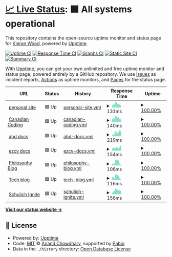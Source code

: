 # [📈 Live Status](https://descent098.github.io/up): <!--live status--> **🟩 All systems operational**

This repository contains the open-source uptime monitor and status page for [Kieran Wood](kieranwood.ca), powered by [Upptime](https://github.com/upptime/upptime).

[![Uptime CI](https://github.com/descent098/up/workflows/Uptime%20CI/badge.svg)](https://github.com/descent098/up/actions?query=workflow%3A%22Uptime+CI%22)
[![Response Time CI](https://github.com/descent098/up/workflows/Response%20Time%20CI/badge.svg)](https://github.com/descent098/up/actions?query=workflow%3A%22Response+Time+CI%22)
[![Graphs CI](https://github.com/descent098/up/workflows/Graphs%20CI/badge.svg)](https://github.com/descent098/up/actions?query=workflow%3A%22Graphs+CI%22)
[![Static Site CI](https://github.com/descent098/up/workflows/Static%20Site%20CI/badge.svg)](https://github.com/descent098/up/actions?query=workflow%3A%22Static+Site+CI%22)
[![Summary CI](https://github.com/descent098/up/workflows/Summary%20CI/badge.svg)](https://github.com/descent098/up/actions?query=workflow%3A%22Summary+CI%22)

With [Upptime](https://upptime.js.org), you can get your own unlimited and free uptime monitor and status page, powered entirely by a GitHub repository. We use [Issues](https://github.com/descent098/up/issues) as incident reports, [Actions](https://github.com/descent098/up/actions) as uptime monitors, and [Pages](https://descent098.github.io/up) for the status page.

<!--start: status pages-->
<!-- This summary is generated by Upptime (https://github.com/upptime/upptime) -->
<!-- Do not edit this manually, your changes will be overwritten -->
<!-- prettier-ignore -->
| URL | Status | History | Response Time | Uptime |
| --- | ------ | ------- | ------------- | ------ |
| <img alt="" src="https://icons.duckduckgo.com/ip3/kieranwood.ca.ico" height="13"> [personal site](https://kieranwood.ca) | 🟩 Up | [personal-site.yml](https://github.com/Descent098/up/commits/HEAD/history/personal-site.yml) | <details><summary><img alt="Response time graph" src="./graphs/personal-site/response-time-week.png" height="20"> 131ms</summary><br><a href="https://kieranwood.ca/history/personal-site"><img alt="Response time 143" src="https://img.shields.io/endpoint?url=https%3A%2F%2Fraw.githubusercontent.com%2FDescent098%2Fup%2FHEAD%2Fapi%2Fpersonal-site%2Fresponse-time.json"></a><br><a href="https://kieranwood.ca/history/personal-site"><img alt="24-hour response time 102" src="https://img.shields.io/endpoint?url=https%3A%2F%2Fraw.githubusercontent.com%2FDescent098%2Fup%2FHEAD%2Fapi%2Fpersonal-site%2Fresponse-time-day.json"></a><br><a href="https://kieranwood.ca/history/personal-site"><img alt="7-day response time 131" src="https://img.shields.io/endpoint?url=https%3A%2F%2Fraw.githubusercontent.com%2FDescent098%2Fup%2FHEAD%2Fapi%2Fpersonal-site%2Fresponse-time-week.json"></a><br><a href="https://kieranwood.ca/history/personal-site"><img alt="30-day response time 112" src="https://img.shields.io/endpoint?url=https%3A%2F%2Fraw.githubusercontent.com%2FDescent098%2Fup%2FHEAD%2Fapi%2Fpersonal-site%2Fresponse-time-month.json"></a><br><a href="https://kieranwood.ca/history/personal-site"><img alt="1-year response time 143" src="https://img.shields.io/endpoint?url=https%3A%2F%2Fraw.githubusercontent.com%2FDescent098%2Fup%2FHEAD%2Fapi%2Fpersonal-site%2Fresponse-time-year.json"></a></details> | <details><summary><a href="https://kieranwood.ca/history/personal-site">100.00%</a></summary><a href="https://kieranwood.ca/history/personal-site"><img alt="All-time uptime 100.00%" src="https://img.shields.io/endpoint?url=https%3A%2F%2Fraw.githubusercontent.com%2FDescent098%2Fup%2FHEAD%2Fapi%2Fpersonal-site%2Fuptime.json"></a><br><a href="https://kieranwood.ca/history/personal-site"><img alt="24-hour uptime 100.00%" src="https://img.shields.io/endpoint?url=https%3A%2F%2Fraw.githubusercontent.com%2FDescent098%2Fup%2FHEAD%2Fapi%2Fpersonal-site%2Fuptime-day.json"></a><br><a href="https://kieranwood.ca/history/personal-site"><img alt="7-day uptime 100.00%" src="https://img.shields.io/endpoint?url=https%3A%2F%2Fraw.githubusercontent.com%2FDescent098%2Fup%2FHEAD%2Fapi%2Fpersonal-site%2Fuptime-week.json"></a><br><a href="https://kieranwood.ca/history/personal-site"><img alt="30-day uptime 100.00%" src="https://img.shields.io/endpoint?url=https%3A%2F%2Fraw.githubusercontent.com%2FDescent098%2Fup%2FHEAD%2Fapi%2Fpersonal-site%2Fuptime-month.json"></a><br><a href="https://kieranwood.ca/history/personal-site"><img alt="1-year uptime 100.00%" src="https://img.shields.io/endpoint?url=https%3A%2F%2Fraw.githubusercontent.com%2FDescent098%2Fup%2FHEAD%2Fapi%2Fpersonal-site%2Fuptime-year.json"></a></details>
| <img alt="" src="https://icons.duckduckgo.com/ip3/canadiancoding.ca.ico" height="13"> [Canadian Coding](https://canadiancoding.ca) | 🟩 Up | [canadian-coding.yml](https://github.com/Descent098/up/commits/HEAD/history/canadian-coding.yml) | <details><summary><img alt="Response time graph" src="./graphs/canadian-coding/response-time-week.png" height="20"> 140ms</summary><br><a href="https://kieranwood.ca/history/canadian-coding"><img alt="Response time 163" src="https://img.shields.io/endpoint?url=https%3A%2F%2Fraw.githubusercontent.com%2FDescent098%2Fup%2FHEAD%2Fapi%2Fcanadian-coding%2Fresponse-time.json"></a><br><a href="https://kieranwood.ca/history/canadian-coding"><img alt="24-hour response time 135" src="https://img.shields.io/endpoint?url=https%3A%2F%2Fraw.githubusercontent.com%2FDescent098%2Fup%2FHEAD%2Fapi%2Fcanadian-coding%2Fresponse-time-day.json"></a><br><a href="https://kieranwood.ca/history/canadian-coding"><img alt="7-day response time 140" src="https://img.shields.io/endpoint?url=https%3A%2F%2Fraw.githubusercontent.com%2FDescent098%2Fup%2FHEAD%2Fapi%2Fcanadian-coding%2Fresponse-time-week.json"></a><br><a href="https://kieranwood.ca/history/canadian-coding"><img alt="30-day response time 116" src="https://img.shields.io/endpoint?url=https%3A%2F%2Fraw.githubusercontent.com%2FDescent098%2Fup%2FHEAD%2Fapi%2Fcanadian-coding%2Fresponse-time-month.json"></a><br><a href="https://kieranwood.ca/history/canadian-coding"><img alt="1-year response time 163" src="https://img.shields.io/endpoint?url=https%3A%2F%2Fraw.githubusercontent.com%2FDescent098%2Fup%2FHEAD%2Fapi%2Fcanadian-coding%2Fresponse-time-year.json"></a></details> | <details><summary><a href="https://kieranwood.ca/history/canadian-coding">100.00%</a></summary><a href="https://kieranwood.ca/history/canadian-coding"><img alt="All-time uptime 100.00%" src="https://img.shields.io/endpoint?url=https%3A%2F%2Fraw.githubusercontent.com%2FDescent098%2Fup%2FHEAD%2Fapi%2Fcanadian-coding%2Fuptime.json"></a><br><a href="https://kieranwood.ca/history/canadian-coding"><img alt="24-hour uptime 100.00%" src="https://img.shields.io/endpoint?url=https%3A%2F%2Fraw.githubusercontent.com%2FDescent098%2Fup%2FHEAD%2Fapi%2Fcanadian-coding%2Fuptime-day.json"></a><br><a href="https://kieranwood.ca/history/canadian-coding"><img alt="7-day uptime 100.00%" src="https://img.shields.io/endpoint?url=https%3A%2F%2Fraw.githubusercontent.com%2FDescent098%2Fup%2FHEAD%2Fapi%2Fcanadian-coding%2Fuptime-week.json"></a><br><a href="https://kieranwood.ca/history/canadian-coding"><img alt="30-day uptime 100.00%" src="https://img.shields.io/endpoint?url=https%3A%2F%2Fraw.githubusercontent.com%2FDescent098%2Fup%2FHEAD%2Fapi%2Fcanadian-coding%2Fuptime-month.json"></a><br><a href="https://kieranwood.ca/history/canadian-coding"><img alt="1-year uptime 100.00%" src="https://img.shields.io/endpoint?url=https%3A%2F%2Fraw.githubusercontent.com%2FDescent098%2Fup%2FHEAD%2Fapi%2Fcanadian-coding%2Fuptime-year.json"></a></details>
| <img alt="" src="https://icons.duckduckgo.com/ip3/ahd.readthedocs.io.ico" height="13"> [ahd docs](https://ahd.readthedocs.io/en/latest/) | 🟩 Up | [ahd-docs.yml](https://github.com/Descent098/up/commits/HEAD/history/ahd-docs.yml) | <details><summary><img alt="Response time graph" src="./graphs/ahd-docs/response-time-week.png" height="20"> 219ms</summary><br><a href="https://kieranwood.ca/history/ahd-docs"><img alt="Response time 175" src="https://img.shields.io/endpoint?url=https%3A%2F%2Fraw.githubusercontent.com%2FDescent098%2Fup%2FHEAD%2Fapi%2Fahd-docs%2Fresponse-time.json"></a><br><a href="https://kieranwood.ca/history/ahd-docs"><img alt="24-hour response time 127" src="https://img.shields.io/endpoint?url=https%3A%2F%2Fraw.githubusercontent.com%2FDescent098%2Fup%2FHEAD%2Fapi%2Fahd-docs%2Fresponse-time-day.json"></a><br><a href="https://kieranwood.ca/history/ahd-docs"><img alt="7-day response time 219" src="https://img.shields.io/endpoint?url=https%3A%2F%2Fraw.githubusercontent.com%2FDescent098%2Fup%2FHEAD%2Fapi%2Fahd-docs%2Fresponse-time-week.json"></a><br><a href="https://kieranwood.ca/history/ahd-docs"><img alt="30-day response time 176" src="https://img.shields.io/endpoint?url=https%3A%2F%2Fraw.githubusercontent.com%2FDescent098%2Fup%2FHEAD%2Fapi%2Fahd-docs%2Fresponse-time-month.json"></a><br><a href="https://kieranwood.ca/history/ahd-docs"><img alt="1-year response time 175" src="https://img.shields.io/endpoint?url=https%3A%2F%2Fraw.githubusercontent.com%2FDescent098%2Fup%2FHEAD%2Fapi%2Fahd-docs%2Fresponse-time-year.json"></a></details> | <details><summary><a href="https://kieranwood.ca/history/ahd-docs">100.00%</a></summary><a href="https://kieranwood.ca/history/ahd-docs"><img alt="All-time uptime 100.00%" src="https://img.shields.io/endpoint?url=https%3A%2F%2Fraw.githubusercontent.com%2FDescent098%2Fup%2FHEAD%2Fapi%2Fahd-docs%2Fuptime.json"></a><br><a href="https://kieranwood.ca/history/ahd-docs"><img alt="24-hour uptime 100.00%" src="https://img.shields.io/endpoint?url=https%3A%2F%2Fraw.githubusercontent.com%2FDescent098%2Fup%2FHEAD%2Fapi%2Fahd-docs%2Fuptime-day.json"></a><br><a href="https://kieranwood.ca/history/ahd-docs"><img alt="7-day uptime 100.00%" src="https://img.shields.io/endpoint?url=https%3A%2F%2Fraw.githubusercontent.com%2FDescent098%2Fup%2FHEAD%2Fapi%2Fahd-docs%2Fuptime-week.json"></a><br><a href="https://kieranwood.ca/history/ahd-docs"><img alt="30-day uptime 100.00%" src="https://img.shields.io/endpoint?url=https%3A%2F%2Fraw.githubusercontent.com%2FDescent098%2Fup%2FHEAD%2Fapi%2Fahd-docs%2Fuptime-month.json"></a><br><a href="https://kieranwood.ca/history/ahd-docs"><img alt="1-year uptime 100.00%" src="https://img.shields.io/endpoint?url=https%3A%2F%2Fraw.githubusercontent.com%2FDescent098%2Fup%2FHEAD%2Fapi%2Fahd-docs%2Fuptime-year.json"></a></details>
| <img alt="" src="https://icons.duckduckgo.com/ip3/ezcv.readthedocs.io.ico" height="13"> [ezcv docs](https://ezcv.readthedocs.io/en/latest/) | 🟩 Up | [ezcv-docs.yml](https://github.com/Descent098/up/commits/HEAD/history/ezcv-docs.yml) | <details><summary><img alt="Response time graph" src="./graphs/ezcv-docs/response-time-week.png" height="20"> 154ms</summary><br><a href="https://kieranwood.ca/history/ezcv-docs"><img alt="Response time 160" src="https://img.shields.io/endpoint?url=https%3A%2F%2Fraw.githubusercontent.com%2FDescent098%2Fup%2FHEAD%2Fapi%2Fezcv-docs%2Fresponse-time.json"></a><br><a href="https://kieranwood.ca/history/ezcv-docs"><img alt="24-hour response time 85" src="https://img.shields.io/endpoint?url=https%3A%2F%2Fraw.githubusercontent.com%2FDescent098%2Fup%2FHEAD%2Fapi%2Fezcv-docs%2Fresponse-time-day.json"></a><br><a href="https://kieranwood.ca/history/ezcv-docs"><img alt="7-day response time 154" src="https://img.shields.io/endpoint?url=https%3A%2F%2Fraw.githubusercontent.com%2FDescent098%2Fup%2FHEAD%2Fapi%2Fezcv-docs%2Fresponse-time-week.json"></a><br><a href="https://kieranwood.ca/history/ezcv-docs"><img alt="30-day response time 163" src="https://img.shields.io/endpoint?url=https%3A%2F%2Fraw.githubusercontent.com%2FDescent098%2Fup%2FHEAD%2Fapi%2Fezcv-docs%2Fresponse-time-month.json"></a><br><a href="https://kieranwood.ca/history/ezcv-docs"><img alt="1-year response time 160" src="https://img.shields.io/endpoint?url=https%3A%2F%2Fraw.githubusercontent.com%2FDescent098%2Fup%2FHEAD%2Fapi%2Fezcv-docs%2Fresponse-time-year.json"></a></details> | <details><summary><a href="https://kieranwood.ca/history/ezcv-docs">100.00%</a></summary><a href="https://kieranwood.ca/history/ezcv-docs"><img alt="All-time uptime 100.00%" src="https://img.shields.io/endpoint?url=https%3A%2F%2Fraw.githubusercontent.com%2FDescent098%2Fup%2FHEAD%2Fapi%2Fezcv-docs%2Fuptime.json"></a><br><a href="https://kieranwood.ca/history/ezcv-docs"><img alt="24-hour uptime 100.00%" src="https://img.shields.io/endpoint?url=https%3A%2F%2Fraw.githubusercontent.com%2FDescent098%2Fup%2FHEAD%2Fapi%2Fezcv-docs%2Fuptime-day.json"></a><br><a href="https://kieranwood.ca/history/ezcv-docs"><img alt="7-day uptime 100.00%" src="https://img.shields.io/endpoint?url=https%3A%2F%2Fraw.githubusercontent.com%2FDescent098%2Fup%2FHEAD%2Fapi%2Fezcv-docs%2Fuptime-week.json"></a><br><a href="https://kieranwood.ca/history/ezcv-docs"><img alt="30-day uptime 100.00%" src="https://img.shields.io/endpoint?url=https%3A%2F%2Fraw.githubusercontent.com%2FDescent098%2Fup%2FHEAD%2Fapi%2Fezcv-docs%2Fuptime-month.json"></a><br><a href="https://kieranwood.ca/history/ezcv-docs"><img alt="1-year uptime 100.00%" src="https://img.shields.io/endpoint?url=https%3A%2F%2Fraw.githubusercontent.com%2FDescent098%2Fup%2FHEAD%2Fapi%2Fezcv-docs%2Fuptime-year.json"></a></details>
| <img alt="" src="https://icons.duckduckgo.com/ip3/kieranwood.ca.ico" height="13"> [Philosophy Blog](https://kieranwood.ca/philosophy) | 🟩 Up | [philosophy-blog.yml](https://github.com/Descent098/up/commits/HEAD/history/philosophy-blog.yml) | <details><summary><img alt="Response time graph" src="./graphs/philosophy-blog/response-time-week.png" height="20"> 106ms</summary><br><a href="https://kieranwood.ca/history/philosophy-blog"><img alt="Response time 104" src="https://img.shields.io/endpoint?url=https%3A%2F%2Fraw.githubusercontent.com%2FDescent098%2Fup%2FHEAD%2Fapi%2Fphilosophy-blog%2Fresponse-time.json"></a><br><a href="https://kieranwood.ca/history/philosophy-blog"><img alt="24-hour response time 91" src="https://img.shields.io/endpoint?url=https%3A%2F%2Fraw.githubusercontent.com%2FDescent098%2Fup%2FHEAD%2Fapi%2Fphilosophy-blog%2Fresponse-time-day.json"></a><br><a href="https://kieranwood.ca/history/philosophy-blog"><img alt="7-day response time 106" src="https://img.shields.io/endpoint?url=https%3A%2F%2Fraw.githubusercontent.com%2FDescent098%2Fup%2FHEAD%2Fapi%2Fphilosophy-blog%2Fresponse-time-week.json"></a><br><a href="https://kieranwood.ca/history/philosophy-blog"><img alt="30-day response time 74" src="https://img.shields.io/endpoint?url=https%3A%2F%2Fraw.githubusercontent.com%2FDescent098%2Fup%2FHEAD%2Fapi%2Fphilosophy-blog%2Fresponse-time-month.json"></a><br><a href="https://kieranwood.ca/history/philosophy-blog"><img alt="1-year response time 104" src="https://img.shields.io/endpoint?url=https%3A%2F%2Fraw.githubusercontent.com%2FDescent098%2Fup%2FHEAD%2Fapi%2Fphilosophy-blog%2Fresponse-time-year.json"></a></details> | <details><summary><a href="https://kieranwood.ca/history/philosophy-blog">100.00%</a></summary><a href="https://kieranwood.ca/history/philosophy-blog"><img alt="All-time uptime 100.00%" src="https://img.shields.io/endpoint?url=https%3A%2F%2Fraw.githubusercontent.com%2FDescent098%2Fup%2FHEAD%2Fapi%2Fphilosophy-blog%2Fuptime.json"></a><br><a href="https://kieranwood.ca/history/philosophy-blog"><img alt="24-hour uptime 100.00%" src="https://img.shields.io/endpoint?url=https%3A%2F%2Fraw.githubusercontent.com%2FDescent098%2Fup%2FHEAD%2Fapi%2Fphilosophy-blog%2Fuptime-day.json"></a><br><a href="https://kieranwood.ca/history/philosophy-blog"><img alt="7-day uptime 100.00%" src="https://img.shields.io/endpoint?url=https%3A%2F%2Fraw.githubusercontent.com%2FDescent098%2Fup%2FHEAD%2Fapi%2Fphilosophy-blog%2Fuptime-week.json"></a><br><a href="https://kieranwood.ca/history/philosophy-blog"><img alt="30-day uptime 100.00%" src="https://img.shields.io/endpoint?url=https%3A%2F%2Fraw.githubusercontent.com%2FDescent098%2Fup%2FHEAD%2Fapi%2Fphilosophy-blog%2Fuptime-month.json"></a><br><a href="https://kieranwood.ca/history/philosophy-blog"><img alt="1-year uptime 100.00%" src="https://img.shields.io/endpoint?url=https%3A%2F%2Fraw.githubusercontent.com%2FDescent098%2Fup%2FHEAD%2Fapi%2Fphilosophy-blog%2Fuptime-year.json"></a></details>
| <img alt="" src="https://icons.duckduckgo.com/ip3/kieranwood.ca.ico" height="13"> [Tech blog](https://kieranwood.ca/tech) | 🟩 Up | [tech-blog.yml](https://github.com/Descent098/up/commits/HEAD/history/tech-blog.yml) | <details><summary><img alt="Response time graph" src="./graphs/tech-blog/response-time-week.png" height="20"> 116ms</summary><br><a href="https://kieranwood.ca/history/tech-blog"><img alt="Response time 103" src="https://img.shields.io/endpoint?url=https%3A%2F%2Fraw.githubusercontent.com%2FDescent098%2Fup%2FHEAD%2Fapi%2Ftech-blog%2Fresponse-time.json"></a><br><a href="https://kieranwood.ca/history/tech-blog"><img alt="24-hour response time 98" src="https://img.shields.io/endpoint?url=https%3A%2F%2Fraw.githubusercontent.com%2FDescent098%2Fup%2FHEAD%2Fapi%2Ftech-blog%2Fresponse-time-day.json"></a><br><a href="https://kieranwood.ca/history/tech-blog"><img alt="7-day response time 116" src="https://img.shields.io/endpoint?url=https%3A%2F%2Fraw.githubusercontent.com%2FDescent098%2Fup%2FHEAD%2Fapi%2Ftech-blog%2Fresponse-time-week.json"></a><br><a href="https://kieranwood.ca/history/tech-blog"><img alt="30-day response time 85" src="https://img.shields.io/endpoint?url=https%3A%2F%2Fraw.githubusercontent.com%2FDescent098%2Fup%2FHEAD%2Fapi%2Ftech-blog%2Fresponse-time-month.json"></a><br><a href="https://kieranwood.ca/history/tech-blog"><img alt="1-year response time 103" src="https://img.shields.io/endpoint?url=https%3A%2F%2Fraw.githubusercontent.com%2FDescent098%2Fup%2FHEAD%2Fapi%2Ftech-blog%2Fresponse-time-year.json"></a></details> | <details><summary><a href="https://kieranwood.ca/history/tech-blog">100.00%</a></summary><a href="https://kieranwood.ca/history/tech-blog"><img alt="All-time uptime 100.00%" src="https://img.shields.io/endpoint?url=https%3A%2F%2Fraw.githubusercontent.com%2FDescent098%2Fup%2FHEAD%2Fapi%2Ftech-blog%2Fuptime.json"></a><br><a href="https://kieranwood.ca/history/tech-blog"><img alt="24-hour uptime 100.00%" src="https://img.shields.io/endpoint?url=https%3A%2F%2Fraw.githubusercontent.com%2FDescent098%2Fup%2FHEAD%2Fapi%2Ftech-blog%2Fuptime-day.json"></a><br><a href="https://kieranwood.ca/history/tech-blog"><img alt="7-day uptime 100.00%" src="https://img.shields.io/endpoint?url=https%3A%2F%2Fraw.githubusercontent.com%2FDescent098%2Fup%2FHEAD%2Fapi%2Ftech-blog%2Fuptime-week.json"></a><br><a href="https://kieranwood.ca/history/tech-blog"><img alt="30-day uptime 100.00%" src="https://img.shields.io/endpoint?url=https%3A%2F%2Fraw.githubusercontent.com%2FDescent098%2Fup%2FHEAD%2Fapi%2Ftech-blog%2Fuptime-month.json"></a><br><a href="https://kieranwood.ca/history/tech-blog"><img alt="1-year uptime 100.00%" src="https://img.shields.io/endpoint?url=https%3A%2F%2Fraw.githubusercontent.com%2FDescent098%2Fup%2FHEAD%2Fapi%2Ftech-blog%2Fuptime-year.json"></a></details>
| <img alt="" src="https://icons.duckduckgo.com/ip3/schulichignite.com.ico" height="13"> [Schulich Ignite](https://schulichignite.com) | 🟩 Up | [schulich-ignite.yml](https://github.com/Descent098/up/commits/HEAD/history/schulich-ignite.yml) | <details><summary><img alt="Response time graph" src="./graphs/schulich-ignite/response-time-week.png" height="20"> 156ms</summary><br><a href="https://kieranwood.ca/history/schulich-ignite"><img alt="Response time 158" src="https://img.shields.io/endpoint?url=https%3A%2F%2Fraw.githubusercontent.com%2FDescent098%2Fup%2FHEAD%2Fapi%2Fschulich-ignite%2Fresponse-time.json"></a><br><a href="https://kieranwood.ca/history/schulich-ignite"><img alt="24-hour response time 123" src="https://img.shields.io/endpoint?url=https%3A%2F%2Fraw.githubusercontent.com%2FDescent098%2Fup%2FHEAD%2Fapi%2Fschulich-ignite%2Fresponse-time-day.json"></a><br><a href="https://kieranwood.ca/history/schulich-ignite"><img alt="7-day response time 156" src="https://img.shields.io/endpoint?url=https%3A%2F%2Fraw.githubusercontent.com%2FDescent098%2Fup%2FHEAD%2Fapi%2Fschulich-ignite%2Fresponse-time-week.json"></a><br><a href="https://kieranwood.ca/history/schulich-ignite"><img alt="30-day response time 142" src="https://img.shields.io/endpoint?url=https%3A%2F%2Fraw.githubusercontent.com%2FDescent098%2Fup%2FHEAD%2Fapi%2Fschulich-ignite%2Fresponse-time-month.json"></a><br><a href="https://kieranwood.ca/history/schulich-ignite"><img alt="1-year response time 158" src="https://img.shields.io/endpoint?url=https%3A%2F%2Fraw.githubusercontent.com%2FDescent098%2Fup%2FHEAD%2Fapi%2Fschulich-ignite%2Fresponse-time-year.json"></a></details> | <details><summary><a href="https://kieranwood.ca/history/schulich-ignite">100.00%</a></summary><a href="https://kieranwood.ca/history/schulich-ignite"><img alt="All-time uptime 100.00%" src="https://img.shields.io/endpoint?url=https%3A%2F%2Fraw.githubusercontent.com%2FDescent098%2Fup%2FHEAD%2Fapi%2Fschulich-ignite%2Fuptime.json"></a><br><a href="https://kieranwood.ca/history/schulich-ignite"><img alt="24-hour uptime 100.00%" src="https://img.shields.io/endpoint?url=https%3A%2F%2Fraw.githubusercontent.com%2FDescent098%2Fup%2FHEAD%2Fapi%2Fschulich-ignite%2Fuptime-day.json"></a><br><a href="https://kieranwood.ca/history/schulich-ignite"><img alt="7-day uptime 100.00%" src="https://img.shields.io/endpoint?url=https%3A%2F%2Fraw.githubusercontent.com%2FDescent098%2Fup%2FHEAD%2Fapi%2Fschulich-ignite%2Fuptime-week.json"></a><br><a href="https://kieranwood.ca/history/schulich-ignite"><img alt="30-day uptime 100.00%" src="https://img.shields.io/endpoint?url=https%3A%2F%2Fraw.githubusercontent.com%2FDescent098%2Fup%2FHEAD%2Fapi%2Fschulich-ignite%2Fuptime-month.json"></a><br><a href="https://kieranwood.ca/history/schulich-ignite"><img alt="1-year uptime 100.00%" src="https://img.shields.io/endpoint?url=https%3A%2F%2Fraw.githubusercontent.com%2FDescent098%2Fup%2FHEAD%2Fapi%2Fschulich-ignite%2Fuptime-year.json"></a></details>

<!--end: status pages-->

[**Visit our status website →**](https://descent098.github.io/up)

## 📄 License

- Powered by: [Upptime](https://github.com/upptime/upptime)
- Code: [MIT](./LICENSE) © [Anand Chowdhary](https://anandchowdhary.com), supported by [Pabio](https://pabio.com)
- Data in the `./history` directory: [Open Database License](https://opendatacommons.org/licenses/odbl/1-0/)
